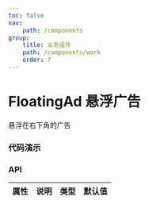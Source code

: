 ```yaml
---
toc: false
nav:
    path: /components
group:
    title: 业务组件
    path: /components/work
    order: 7
---
```


# FloatingAd 悬浮广告

悬浮在右下角的广告

### 代码演示

<!-- <code src="./demo/index.tsx" /> -->

### API

| 属性 | 说明 | 类型 | 默认值 |
| ---- | ---- | ---- | ------ |
